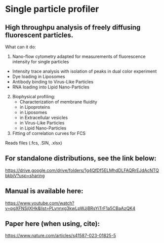 # Single particle profiler
## High throughpu analysis of freely diffusing fluorescent particles.

What can it do:

1.  Nano-flow cytometry adapted for measurements of fluorescence intensity for single particles
   - Intensity trace analysis with isolation of peaks in dual color experiment
   - Dye loading in Liposomes
   - Antibody binding to Virus-Like Particles
   - RNA loading into Lipid Nano-Particles
2. Biophysical profiling:
   - Characterization of membrane fluidity
   - in Lipoproteins
   - in Liposomes
   - in Extracellular vesicles
   - in Virus-Like Particles
   - in Lipid Nano-Particles
3. Fitting of correlation curves for FCS

Reads files (.fcs, .SIN, .xlsx)

## For standalone distributions, see the link below:
https://drive.google.com/drive/folders/1g4QfDf5ELMhdDLFAQRrEJdAcNTQbkbjV?usp=sharing

## Manual is available here: 
https://www.youtube.com/watch?v=pgXFNSjlXHk&list=PLvnnxg3kwLpWJjBRsYiTrF1a5CBaAzQK4

## Paper here (when using, cite):
https://www.nature.com/articles/s41587-023-01825-5
 
